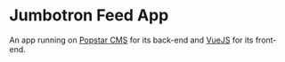 Jumbotron Feed App
=========================

An app running on [Popstar CMS](http://popstar.antjan.us) for its back-end and [VueJS](http://vuejs.org/) for its front-end.
